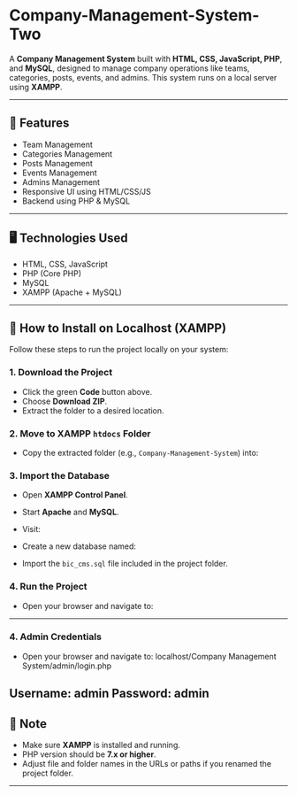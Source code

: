 # Company-Management-System-Two

A **Company Management System** built with **HTML, CSS, JavaScript, PHP**, and **MySQL**, designed to manage company operations like teams, categories, posts, events, and admins. This system runs on a local server using **XAMPP**.

---

## 🔧 Features

- Team Management  
- Categories Management  
- Posts Management  
- Events Management  
- Admins Management  
- Responsive UI using HTML/CSS/JS  
- Backend using PHP & MySQL  

---

## 🖥️ Technologies Used

- HTML, CSS, JavaScript  
- PHP (Core PHP)  
- MySQL  
- XAMPP (Apache + MySQL)

---

## 🚀 How to Install on Localhost (XAMPP)

Follow these steps to run the project locally on your system:

### 1. Download the Project

- Click the green **Code** button above.
- Choose **Download ZIP**.
- Extract the folder to a desired location.

### 2. Move to XAMPP `htdocs` Folder

- Copy the extracted folder (e.g., `Company-Management-System`) into:


### 3. Import the Database

- Open **XAMPP Control Panel**.
- Start **Apache** and **MySQL**.
- Visit:

- Create a new database named:

- Import the `bic_cms.sql` file included in the project folder.

### 4. Run the Project

- Open your browser and navigate to:


---


### 4. Admin Credentials

- Open your browser and navigate to: localhost/Company Management System/admin/login.php

Username: admin
Password: admin
---


## 📌 Note

- Make sure **XAMPP** is installed and running.
- PHP version should be **7.x or higher**.
- Adjust file and folder names in the URLs or paths if you renamed the project folder.

---
